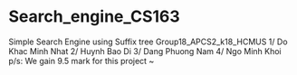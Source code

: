 # Search_engine_CS163
Simple Search Engine using Suffix tree
Group18_APCS2_k18_HCMUS
1/ Do Khac Minh Nhat
2/ Huynh Bao Di
3/ Dang Phuong Nam
4/ Ngo Minh Khoi
p/s: We gain 9.5 mark for this project ~
